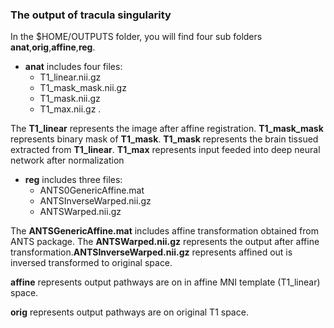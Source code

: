 ### The output of tracula singularity

In the $HOME/OUTPUTS folder, you will find four sub folders **anat**,**orig**,**affine**,**reg**.

- **anat** includes four files: 
  - T1_linear.nii.gz
  - T1_mask_mask.nii.gz
  - T1_mask.nii.gz
  - T1_max.nii.gz . 
  
The **T1_linear** represents the image after affine registration. **T1_mask_mask** represents binary mask of **T1_mask**. **T1_mask** represents the brain tissued extracted from **T1_linear**. **T1_max** represents input feeded into deep neural network after normalization

- **reg** includes three files:
  - ANTS0GenericAffine.mat 
  - ANTSInverseWarped.nii.gz
  - ANTSWarped.nii.gz  
  
The **ANTSGenericAffine.mat** includes affine transformation obtained from ANTS package. The **ANTSWarped.nii.gz** represents the output after affine transformation.**ANTSInverseWarped.nii.gz** represents affined out is inversed transformed to original space.

**affine** represents output pathways are on in affine MNI template (T1_linear) space.

**orig** represents output pathways are on original T1 space.